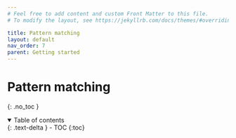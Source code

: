 ```yaml
---
# Feel free to add content and custom Front Matter to this file.
# To modify the layout, see https://jekyllrb.com/docs/themes/#overriding-theme-defaults

title: Pattern matching
layout: default
nav_order: 7
parent: Getting started
---
```


# Pattern matching
{: .no_toc }

<!-- TODO -->
<!-- some intro text here -->

<!-- collapsible TOC (check https://just-the-docs.github.io/just-the-docs/docs/navigation-structure/#top) -->
<details open markdown="block">
  <summary>
    Table of contents
  </summary>
  {: .text-delta }
- TOC
{:toc}
</details>

<!-- TODO: -->
<!-- syntax and utility -->